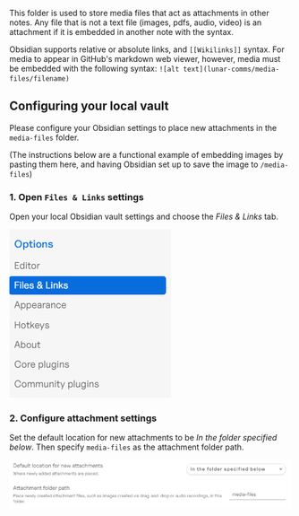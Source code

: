 This folder is used to store media files that act as attachments in other notes. 
Any file that is not a text file (images, pdfs, audio, video) is an attachment if it is embedded in another note with the syntax.

Obsidian supports relative or absolute links, and `[[Wikilinks]]` syntax. For media to appear in GitHub's markdown web viewer, however, media must be embedded with the following syntax: `![alt text](lunar-comms/media-files/filename)`

## Configuring your local vault
Please configure your Obsidian settings to place new attachments in the `media-files` folder.

(The instructions below are a functional example of embedding images by pasting them here, and having Obsidian set up to save the image to `/media-files`)

### 1. Open `Files & Links` settings
Open your local Obsidian vault settings and choose the _Files & Links_ tab.

![](Pasted%20image%2020230811210329.png)

### 2. Configure attachment settings
Set the default location for new attachments to be _In the folder specified below_. Then specify `media-files` as the attachment folder path.

![](Pasted%20image%2020230811210521.png)